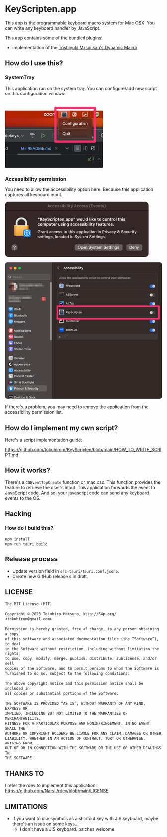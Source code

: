 # KeyScripten.app

This app is the programmable keyboard macro system for Mac OSX.
You can write any keyboard handler by JavaScript.

This app contains some of the bundled plugins:

  * implementation of the [Toshiyuki Masui san's Dynamic Macro](https://gihyo.jp/dev/serial/01/masui-columbus/0006)

## How do I use this?

### SystemTray

This application run on the system tray. You can configure/add new script on this configuration window.

![img_2.png](img_2.png)

### Accessibility permission

You need to allow the accessibility option here. Because this application captures all keyboard input.

![img_3.png](img_3.png)

![img_4.png](img_4.png)

If there's a problem, you may need to remove the application from the accessibility permission list.

## How do I implement my own script?

Here's a script implementation guide:

https://github.com/tokuhirom/KeyScripten/blob/main/HOW_TO_WRITE_SCRIPT.md

## How it works?

There's a `CGEventTapCreate` function on mac osx. This function provides the feature to retrieve the user's input.
This application forwards the event to JavaScript code.
And so, your javascript code can send any keyboard events to the OS.


## Hacking

### How do I build this?

    npm install
    npm run tauri build

## Release process

 - Update version field in `src-tauri/tauri.conf.json5`.
 - Create new GitHub release s in draft.

## LICENSE

    The MIT License (MIT)
    
    Copyright © 2023 Tokuhiro Matsuno, http://64p.org/ <tokuhirom@gmail.com>
    
    Permission is hereby granted, free of charge, to any person obtaining a copy
    of this software and associated documentation files (the “Software”), to deal
    in the Software without restriction, including without limitation the rights
    to use, copy, modify, merge, publish, distribute, sublicense, and/or sell
    copies of the Software, and to permit persons to whom the Software is
    furnished to do so, subject to the following conditions:
    
    The above copyright notice and this permission notice shall be included in
    all copies or substantial portions of the Software.
    
    THE SOFTWARE IS PROVIDED “AS IS”, WITHOUT WARRANTY OF ANY KIND, EXPRESS OR
    IMPLIED, INCLUDING BUT NOT LIMITED TO THE WARRANTIES OF MERCHANTABILITY,
    FITNESS FOR A PARTICULAR PURPOSE AND NONINFRINGEMENT. IN NO EVENT SHALL THE
    AUTHORS OR COPYRIGHT HOLDERS BE LIABLE FOR ANY CLAIM, DAMAGES OR OTHER
    LIABILITY, WHETHER IN AN ACTION OF CONTRACT, TORT OR OTHERWISE, ARISING FROM,
    OUT OF OR IN CONNECTION WITH THE SOFTWARE OR THE USE OR OTHER DEALINGS IN
    THE SOFTWARE.

## THANKS TO

I refer the rdev to implement this application: https://github.com/Narsil/rdev/blob/main/LICENSE

## LIMITATIONS

  - If you want to use symbols as a shortcut key with JIS keyboard, maybe there's an issue on some keys...
    - I don't have a JIS keyboard. patches welcome.

